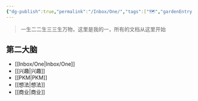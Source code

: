 ```yaml
---
{"dg-publish":true,"permalink":"/Inbox/One/","tags":["🗺️","gardenEntry","gardenEntry","gardenEntry"],"noteIcon":""}
---
```



> 一生二二生三三生万物，这里是我的一，所有的文档从这里开始

## 第二大脑
- [[Inbox/One\|Inbox/One]]
- [[兴趣\|兴趣]]
- [[PKM\|PKM]]
- [[想法\|想法]]
- [[商业\|商业]]